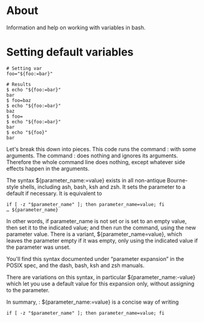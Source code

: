 # About

Information and help on working with variables in bash.

# Setting default variables

```
# Setting var
foo="${foo:=bar}"

# Results
$ echo "${foo:=bar}"
bar
$ foo=baz
$ echo "${foo:=bar}"
baz
$ foo=
$ echo "${foo:=bar}"
bar
$ echo "${foo}"
bar
```

Let's break this down into pieces.
This code runs the command : with some arguments. The command : does nothing and ignores its arguments. Therefore the whole command line does nothing, except whatever side effects happen in the arguments.

The syntax ${parameter_name:=value} exists in all non-antique Bourne-style shells, including ash, bash, ksh and zsh. It sets the parameter to a default if necessary. It is equivalent to

```
if [ -z "$parameter_name" ]; then parameter_name=value; fi
… ${parameter_name}
```

In other words, if parameter_name is not set or is set to an empty value, then set it to the indicated value; and then run the command, using the new parameter value. There is a variant, ${parameter_name=value}, which leaves the parameter empty if it was empty, only using the indicated value if the parameter was unset.

You'll find this syntax documented under “parameter expansion” in the POSIX spec, and the dash, bash, ksh and zsh manuals.

There are variations on this syntax, in particular ${parameter_name:-value} which let you use a default value for this expansion only, without assigning to the parameter.

In summary, : ${parameter_name:=value} is a concise way of writing

```
if [ -z "$parameter_name" ]; then parameter_name=value; fi
```
